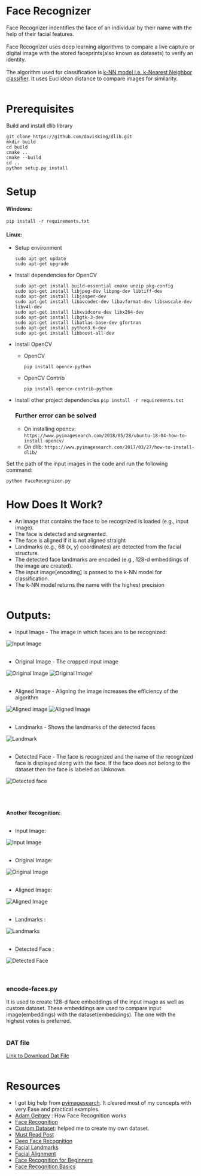 # Face Recognizer
Face Recognizer indentifies the face of an individual by their name with the help of their facial features. <br><br>
Face Recognizer uses deep learning algorithms to compare a live capture or digital image with the stored faceprints(also known as datasets) to verify an identity.<br><br>
The algorithm used for classification is [k-NN model i.e. k-Nearest Neighbor classifier](https://www.pyimagesearch.com/2016/08/08/k-nn-classifier-for-image-classification/). It uses Euclidean distance to compare images for similarity. <br><br>  

# Prerequisites

Build and install dlib library

```
git clone https://github.com/davisking/dlib.git
mkdir build
cd build
cmake ..
cmake --build
cd ..
python setup.py install
```


# Setup
#### Windows:
```
pip install -r requirements.txt
```
#### Linux:
- Setup environment
    ```
    sudo apt-get update
    sudo apt-get upgrade
    ```
- Install dependencies for OpenCV
    ```
    sudo apt-get install build-essential cmake unzip pkg-config
    sudo apt-get install libjpeg-dev libpng-dev libtiff-dev
    sudo apt-get install libjasper-dev
    sudo apt-get install libavcodec-dev libavformat-dev libswscale-dev libv4l-dev
    sudo apt-get install libxvidcore-dev libx264-dev
    sudo apt-get install libgtk-3-dev
    sudo apt-get install libatlas-base-dev gfortran
    sudo apt-get install python3.6-dev
    sudo apt-get install libboost-all-dev
    ```
- Install OpenCV
    - OpenCV
        ```
        pip install opencv-python
        ```
    - OpenCV Contrib
        ```
        pip install opencv-contrib-python
        ```
- Install other project dependencies
    ```pip install -r requirements.txt```
      
    ### Further error can be solved
    - On installing opencv:
        ```https://www.pyimagesearch.com/2018/05/28/ubuntu-18-04-how-to-install-opencv/```
    - On dlib:
        ```https://www.pyimagesearch.com/2017/03/27/how-to-install-dlib/```
    

Set the path of the input images in the code and run the following command:
```
python FaceRecognizer.py
```

# How Does It Work?
* An image that contains the face to be recognized is loaded (e.g., input image).
* The face is detected and segmented.
* The face is aligned if it is not aligned straight
* Landmarks (e.g., 68 (x, y) coordinates) are detected from the facial structure.
* The detected face landmarks are encoded (e.g., 128-d embeddings of the image are created).
* The input image[encoding] is passed to the k-NN model for classification.
* The k-NN model returns the name with the highest precision 
<br><br>
# Outputs:

* Input Image - The image in which faces are to be recognized:

![Input Image](https://user-images.githubusercontent.com/25060937/43034709-54d27858-8cff-11e8-8247-2a92cc6e4119.PNG)<br><br>

* Original Image - The cropped input image

![Original Image](https://user-images.githubusercontent.com/25060937/43034712-6430b9cc-8cff-11e8-87f6-3a8926a46570.PNG)     ![Original Image](https://user-images.githubusercontent.com/25060937/43034730-a0e970fc-8cff-11e8-8cf4-0c137d9cc445.PNG)!<br><br>

* Aligned Image - Aligning the image increases the efficiency of the algorithm

![Aligned image](https://user-images.githubusercontent.com/25060937/43034725-940c2d52-8cff-11e8-9c83-803d93966a1e.PNG)     ![Aligned Image](https://user-images.githubusercontent.com/25060937/43034732-a36fade6-8cff-11e8-885e-6a2a84fe8ebc.PNG)<br><br>

* Landmarks - Shows the landmarks of the detected faces

![Landmark](https://user-images.githubusercontent.com/25060937/43034737-b3bf7866-8cff-11e8-9f0c-7be8f4071ddb.PNG)<br><br>

* Detected Face - The face is recognized and the name of the recognized face is displayed along with the face. If the face does not belong to the dataset then the face is labeled as Unknown.

![Detected face](https://user-images.githubusercontent.com/25060937/43034739-b58304f6-8cff-11e8-8e93-68cae1883b30.PNG)<br><br>
<br><br><br>
**Another Recognition:**
<br><br>
* Input Image:

![Input Image](https://user-images.githubusercontent.com/25060937/43034745-d6b98ece-8cff-11e8-99a5-ee06cc01447c.PNG)<br><br>

* Original Image:                             

![Original Image](https://user-images.githubusercontent.com/25060937/43034746-d7ec80ee-8cff-11e8-99f3-d2fbc9b0d408.PNG)<br><br>          

* Aligned Image:

![Aligned Image](https://user-images.githubusercontent.com/25060937/43034747-d9125926-8cff-11e8-81df-5661d1a4ead1.PNG)<br><br>

* Landmarks :

![Landmarks](https://user-images.githubusercontent.com/25060937/43034748-da4a4100-8cff-11e8-8b59-76cc7803e080.PNG)<br><br>

* Detected Face :

![Detected Face](https://user-images.githubusercontent.com/25060937/43034749-dba060ca-8cff-11e8-8f90-2dc4765f586c.PNG)<br><br>
<br>

### encode-faces.py

It is used to create 128-d face embeddings of the input image as well as custom dataset. These embeddings are used to compare input image(embeddings) with the dataset(embeddings). The one with the highest votes is preferred.<br><br>

### DAT file

[Link to Download Dat File](https://osdn.net/projects/sfnet_dclib/downloads/dlib/v18.10/shape_predictor_68_face_landmarks.dat.bz2/)<br><br>

# Resources

* I got big help from [pyimagesearch](https://www.pyimagesearch.com/pyimagesearch-gurus/). It cleared most of my concepts with very Ease and practical examples.
* [Adam Geitgey](https://medium.com/@ageitgey/machine-learning-is-fun-part-4-modern-face-recognition-with-deep-learning-c3cffc121d78) : How Face Recognition works
* [Face Recognition](https://www.pyimagesearch.com/2018/06/18/face-recognition-with-opencv-python-and-deep-learning/)
* [Custom Dataset](https://www.pyimagesearch.com/2018/06/11/how-to-build-a-custom-face-recognition-dataset/): helped me to create my own dataset.
* [Must Read Post](http://blog.dlib.net/2017/02/high-quality-face-recognition-with-deep.html)
* [Deep Face Recognition](http://krasserm.github.io/2018/02/07/deep-face-recognition/)
* [Facial Landmarks](https://www.pyimagesearch.com/2017/04/03/facial-landmarks-dlib-opencv-python/)
* [Facial Alignment](https://www.pyimagesearch.com/2017/05/22/face-alignment-with-opencv-and-python/)
* [Face Recognition for Beginners](https://towardsdatascience.com/face-recognition-for-beginners-a7a9bd5eb5c2)
* [Face Recognition Basics](https://www.coursera.org/lecture/convolutional-neural-networks/what-is-face-recognition-lUBYU)
